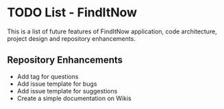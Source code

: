 # TODO List - FindItNow

This is a list of future features of FindItNow application, code architecture, project design and repository
enhancements.

## Repository Enhancements

- Add tag for questions
- Add issue template for bugs
- Add issue template for suggestions
- Create a simple documentation on Wikis